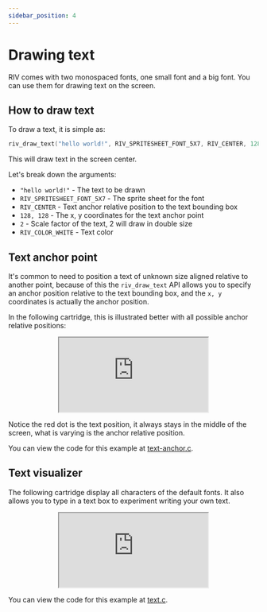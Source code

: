 ```yaml
---
sidebar_position: 4
---
```


# Drawing text

RIV comes with two monospaced fonts, one small font and a big font.
You can use them for drawing text on the screen.

## How to draw text

To draw a text, it is simple as:
```cpp
riv_draw_text("hello world!", RIV_SPRITESHEET_FONT_5X7, RIV_CENTER, 128, 128, 2, RIV_COLOR_WHITE);
```

This will draw text in the screen center.

Let's break down the arguments:

- `"hello world!"` - The text to be drawn
- `RIV_SPRITESHEET_FONT_5X7` - The sprite sheet for the font
- `RIV_CENTER` - Text anchor relative position to the text bounding box
- `128, 128` - The x, y coordinates for the text anchor point
- `2` - Scale factor of the text, 2 will draw in double size
- `RIV_COLOR_WHITE` - Text color

## Text anchor point

It's common to need to position a text of unknown size aligned relative to another point,
because of this the `riv_draw_text` API allows you to specify
an anchor position relative to the text bounding box,
and the `x, y` coordinates is actually the anchor position.

In the following cartridge, this is illustrated better
with all possible anchor relative positions:

<div align="center"><iframe src="https://emulator.rives.io/?-no-audio#simple=true&autoplay=true&cartridge=cartridges/text-anchor.sqfs" allowFullScreen className="rivemu-frame"></iframe></div>

Notice the red dot is the text position, it always stays in the middle of the screen,
what is varying is the anchor relative position.

You can view the code for this example at
[text-anchor.c](https://github.com/rives-io/riv/blob/main/demos/tools/text-anchor.c).

## Text visualizer

The following cartridge display all characters of the default fonts.
It also allows you to type in a text box to experiment writing your own text.

<div align="center"><iframe src="https://emulator.rives.io/#simple=true&cartridge=cartridges/text.sqfs" allowFullScreen className="rivemu-frame"></iframe></div>

You can view the code for this example at
[text.c](https://github.com/rives-io/riv/blob/main/demos/tools/text.c).

